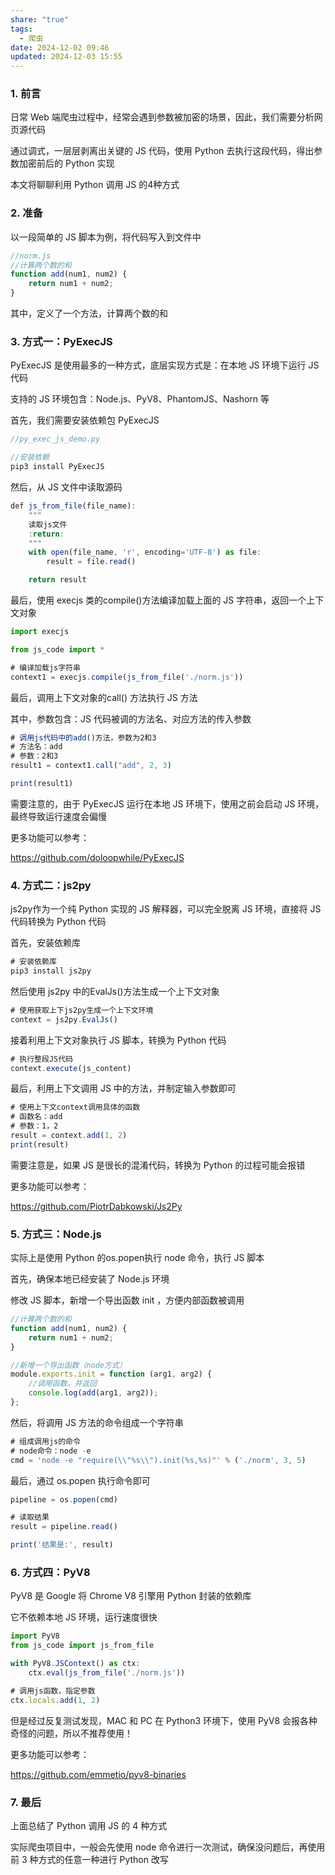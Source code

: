 ```yaml
---
share: "true"
tags:
  - 爬虫
date: 2024-12-02 09:46
updated: 2024-12-03 15:55
---
```


### **1. 前言**

日常 Web 端爬虫过程中，经常会遇到参数被加密的场景，因此，我们需要分析网页源代码

通过调式，一层层剥离出关键的 JS 代码，使用 Python 去执行这段代码，得出参数加密前后的 Python 实现

本文将聊聊利用 Python 调用 JS 的4种方式

### **2. 准备**

以一段简单的 JS 脚本为例，将代码写入到文件中

```javascript
//norm.js
//计算两个数的和
function add(num1, num2) {
    return num1 + num2;
}
```

其中，定义了一个方法，计算两个数的和

### **3. 方式一：PyExecJS**

PyExecJS 是使用最多的一种方式，底层实现方式是：在本地 JS 环境下运行 JS 代码

支持的 JS 环境包含：Node.js、PyV8、PhantomJS、Nashorn 等

首先，我们需要安装依赖包 PyExecJS

```javascript
//py_exec_js_demo.py

//安装依赖
pip3 install PyExecJS
```

然后，从 JS 文件中读取源码

```javascript
def js_from_file(file_name):
    """
    读取js文件
    :return:
    """
    with open(file_name, 'r', encoding='UTF-8') as file:
        result = file.read()

    return result
```

最后，使用 execjs 类的compile()方法编译加载上面的 JS 字符串，返回一个上下文对象

```javascript
import execjs

from js_code import *

# 编译加载js字符串
context1 = execjs.compile(js_from_file('./norm.js'))
```

最后，调用上下文对象的call() 方法执行 JS 方法

其中，参数包含：JS 代码被调的方法名、对应方法的传入参数

```javascript
# 调用js代码中的add()方法，参数为2和3
# 方法名：add
# 参数：2和3
result1 = context1.call("add", 2, 3)

print(result1)
```

需要注意的，由于 PyExecJS 运行在本地 JS 环境下，使用之前会启动 JS 环境，最终导致运行速度会偏慢

更多功能可以参考：

<https://github.com/doloopwhile/PyExecJS>

### **4. 方式二：js2py**

js2py作为一个纯 Python 实现的 JS 解释器，可以完全脱离 JS 环境，直接将 JS 代码转换为 Python 代码

首先，安装依赖库

```javascript
# 安装依赖库
pip3 install js2py
```

然后使用 js2py 中的EvalJs()方法生成一个上下文对象

```javascript
# 使用获取上下js2py生成一个上下文环境
context = js2py.EvalJs()
```

接着利用上下文对象执行 JS 脚本，转换为 Python 代码

```javascript
# 执行整段JS代码
context.execute(js_content)
```

最后，利用上下文调用 JS 中的方法，并制定输入参数即可

```javascript
# 使用上下文context调用具体的函数
# 函数名：add
# 参数：1，2
result = context.add(1, 2)
print(result)
```

需要注意是，如果 JS 是很长的混淆代码，转换为 Python 的过程可能会报错

更多功能可以参考：

<https://github.com/PiotrDabkowski/Js2Py>

### **5. 方式三：Node.js**

实际上是使用 Python 的os.popen执行 node 命令，执行 JS 脚本

首先，确保本地已经安装了 Node.js 环境

修改 JS 脚本，新增一个导出函数 init ，方便内部函数被调用

```javascript
//计算两个数的和
function add(num1, num2) {
    return num1 + num2;
}

//新增一个导出函数（node方式）
module.exports.init = function (arg1, arg2) {
    //调用函数，并返回
    console.log(add(arg1, arg2));
};
```

然后，将调用 JS 方法的命令组成一个字符串

```javascript
# 组成调用js的命令
# node命令：node -e
cmd = 'node -e "require(\\"%s\\").init(%s,%s)"' % ('./norm', 3, 5)
```

最后，通过 os.popen 执行命令即可

```javascript
pipeline = os.popen(cmd)

# 读取结果
result = pipeline.read()

print('结果是:', result)
```

### **6. 方式四：PyV8**

PyV8 是 Google 将 Chrome V8 引擎用 Python 封装的依赖库

它不依赖本地 JS 环境，运行速度很快

```javascript
import PyV8
from js_code import js_from_file

with PyV8.JSContext() as ctx:
    ctx.eval(js_from_file('./norm.js'))

# 调用js函数，指定参数
ctx.locals.add(1, 2)
```

但是经过反复测试发现，MAC 和 PC 在 Python3 环境下，使用 PyV8 会报各种奇怪的问题，所以不推荐使用！

更多功能可以参考：

<https://github.com/emmetio/pyv8-binaries>

### **7. 最后**

上面总结了 Python 调用 JS 的 4 种方式

实际爬虫项目中，一般会先使用 node 命令进行一次测试，确保没问题后，再使用前 3 种方式的任意一种进行 Python 改写
